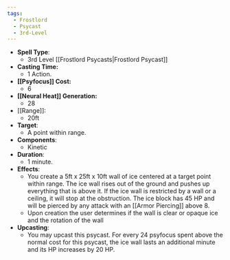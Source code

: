 ```yaml
---
tags:
  - Frostlord
  - Psycast
  - 3rd-Level
---
```

- **Spell Type**:
	- 3rd Level [[Frostlord Psycasts|Frostlord Psycast]]
- **Casting Time:**
	- 1 Action.
- **[[Psyfocus]] Cost:**
	- 6
- **[[Neural Heat]] Generation:**
	- 28
- [[Range]]:
	- 20ft
- **Target**:
	- A point within range.
- **Components**:
	- Kinetic
- **Duration**:
	- 1 minute.
- **Effects**:
	- You create a 5ft x 25ft x 10ft wall of ice centered at a target point within range. The ice wall rises out of the ground and pushes up everything that is above it. If the ice wall  is restricted by a wall or a ceiling, it will stop at the obstruction. The ice block has 45 HP and will be pierced by any attack with an [[Armor Piercing]] above 8.
	- Upon creation the user determines if the wall is clear or opaque ice and the rotation of the wall
- **Upcasting**:
	- You may upcast this psycast. For every 24 psyfocus spent above the normal cost for this psycast, the ice wall lasts an additional minute and its HP increases by 20 HP.
